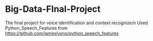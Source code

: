 # Big-Data-FInal-Project
The final project for voice identification and context recognize/n
Used Python_Speech_Features from https://github.com/jameslyons/python_speech_features
